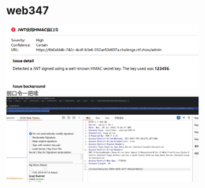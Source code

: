 # web347
![](vx_images/285012575237745.png)
弱口令一把嗦
![](vx_images/78443201791603.png)
![](vx_images/294004658820508.png)
